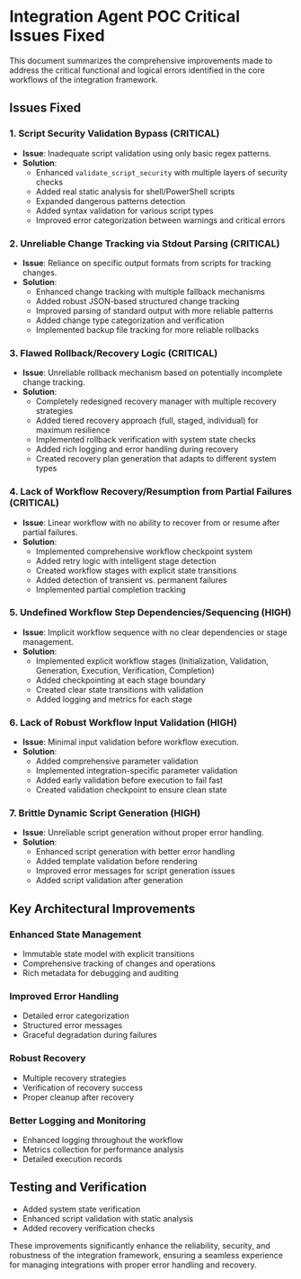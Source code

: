 # Integration Agent POC Critical Issues Fixed

This document summarizes the comprehensive improvements made to address the critical functional and logical errors identified in the core workflows of the integration framework.

## Issues Fixed

### 1. Script Security Validation Bypass (CRITICAL)
- **Issue**: Inadequate script validation using only basic regex patterns.
- **Solution**:
  - Enhanced `validate_script_security` with multiple layers of security checks
  - Added real static analysis for shell/PowerShell scripts
  - Expanded dangerous patterns detection
  - Added syntax validation for various script types
  - Improved error categorization between warnings and critical errors

### 2. Unreliable Change Tracking via Stdout Parsing (CRITICAL)
- **Issue**: Reliance on specific output formats from scripts for tracking changes.
- **Solution**:
  - Enhanced change tracking with multiple fallback mechanisms
  - Added robust JSON-based structured change tracking
  - Improved parsing of standard output with more reliable patterns
  - Added change type categorization and verification
  - Implemented backup file tracking for more reliable rollbacks

### 3. Flawed Rollback/Recovery Logic (CRITICAL)
- **Issue**: Unreliable rollback mechanism based on potentially incomplete change tracking.
- **Solution**:
  - Completely redesigned recovery manager with multiple recovery strategies
  - Added tiered recovery approach (full, staged, individual) for maximum resilience
  - Implemented rollback verification with system state checks
  - Added rich logging and error handling during recovery
  - Created recovery plan generation that adapts to different system types

### 4. Lack of Workflow Recovery/Resumption from Partial Failures (CRITICAL)
- **Issue**: Linear workflow with no ability to recover from or resume after partial failures.
- **Solution**:
  - Implemented comprehensive workflow checkpoint system
  - Added retry logic with intelligent stage detection
  - Created workflow stages with explicit state transitions
  - Added detection of transient vs. permanent failures
  - Implemented partial completion tracking

### 5. Undefined Workflow Step Dependencies/Sequencing (HIGH)
- **Issue**: Implicit workflow sequence with no clear dependencies or stage management.
- **Solution**:
  - Implemented explicit workflow stages (Initialization, Validation, Generation, Execution, Verification, Completion)
  - Added checkpointing at each stage boundary
  - Created clear state transitions with validation
  - Added logging and metrics for each stage

### 6. Lack of Robust Workflow Input Validation (HIGH)
- **Issue**: Minimal input validation before workflow execution.
- **Solution**:
  - Added comprehensive parameter validation
  - Implemented integration-specific parameter validation
  - Added early validation before execution to fail fast
  - Created validation checkpoint to ensure clean state

### 7. Brittle Dynamic Script Generation (HIGH)
- **Issue**: Unreliable script generation without proper error handling.
- **Solution**:
  - Enhanced script generation with better error handling
  - Added template validation before rendering
  - Improved error messages for script generation issues
  - Added script validation after generation

## Key Architectural Improvements

### Enhanced State Management
- Immutable state model with explicit transitions
- Comprehensive tracking of changes and operations
- Rich metadata for debugging and auditing

### Improved Error Handling
- Detailed error categorization
- Structured error messages
- Graceful degradation during failures

### Robust Recovery
- Multiple recovery strategies
- Verification of recovery success
- Proper cleanup after recovery

### Better Logging and Monitoring
- Enhanced logging throughout the workflow
- Metrics collection for performance analysis
- Detailed execution records

## Testing and Verification
- Added system state verification
- Enhanced script validation with static analysis
- Added recovery verification checks

These improvements significantly enhance the reliability, security, and robustness of the integration framework, ensuring a seamless experience for managing integrations with proper error handling and recovery.
